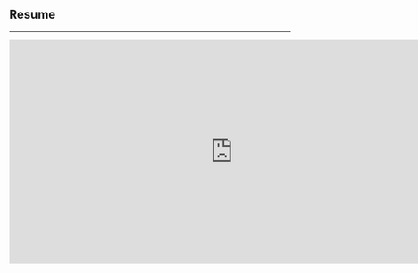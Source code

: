 ## Resume
---

<embed src="https://www.alshal.info/pdf/cv.pdf" width="800" height="400" 
 type="application/pdf">
